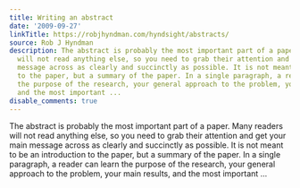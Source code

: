 ```yaml
---
title: Writing an abstract
date: '2009-09-27'
linkTitle: https://robjhyndman.com/hyndsight/abstracts/
source: Rob J Hyndman
description: The abstract is probably the most important part of a paper. Many readers
  will not read anything else, so you need to grab their attention and get your main
  message across as clearly and succinctly as possible. It is not meant to be an introduction
  to the paper, but a summary of the paper. In a single paragraph, a reader can learn
  the purpose of the research, your general approach to the problem, your main results,
  and the most important ...
disable_comments: true
---
```

The abstract is probably the most important part of a paper. Many readers will not read anything else, so you need to grab their attention and get your main message across as clearly and succinctly as possible. It is not meant to be an introduction to the paper, but a summary of the paper. In a single paragraph, a reader can learn the purpose of the research, your general approach to the problem, your main results, and the most important ...